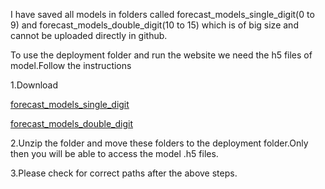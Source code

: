 I have saved all models in  folders called forecast_models_single_digit(0 to 9) and forecast_models_double_digit(10 to 15) which is of big size and cannot be uploaded directly in github.

To use the deployment folder and run the website we need the h5 files of model.Follow the instructions

1.Download 

[forecast_models_single_digit](https://stackoverflow.com/questions/45228395/error-no-module-named-fcntl)

[forecast_models_double_digit](https://drive.google.com/drive/folders/1pGErfyYw8cBDG7xzaFeiLrBeWXyNnHFM?usp=drive_link)

2.Unzip the folder and move these folders to the deployment folder.Only then you will be able to access the model .h5 files.

3.Please check for correct paths after the above steps.
